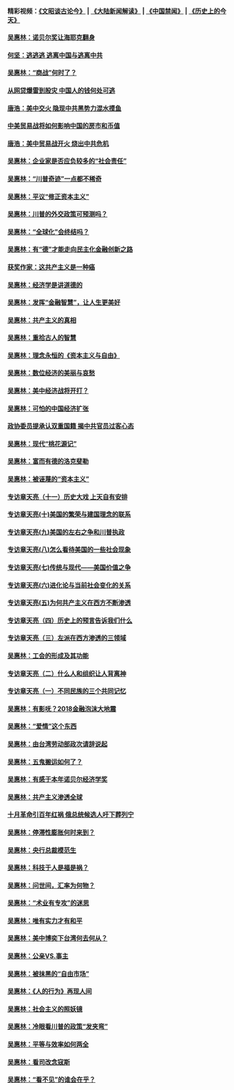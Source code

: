 #### 精彩视频：[《文昭谈古论今》](https://github.com/gfw-breaker/wenzhao) | [《大陆新闻解读》](https://github.com/gfw-breaker/ntdtv-comedy) | [《中国禁闻》](https://github.com/gfw-breaker/ntdtv-news) | [《历史上的今天》](https://github.com/gfw-breaker/today-in-history) 

#### [吴惠林：诺贝尔奖让海耶克翻身](../pages/nsc423/n10890049.md?t=01311830) 

#### [何坚：逃逃逃 逃离中国与逃离中共](../pages/nsc423/n10592891.md?t=01311830) 

#### [吴惠林：“商战”何时了？](../pages/nsc423/n10573558.md?t=01311830) 

#### [从网贷爆雷到股灾 中国人的钱何处可逃](../pages/nsc423/n10572800.md?t=01311830) 

#### [唐浩：美中交火 隐现中共黑势力混水摸鱼](../pages/nsc423/n10544040.md?t=01311830) 

#### [中美贸易战将如何影响中国的房市和币值](../pages/nsc423/n10543697.md?t=01311830) 

#### [唐浩：美中贸易战开火 烧出中共危机](../pages/nsc423/n10540126.md?t=01311830) 

#### [吴惠林：企业家是否应负较多的“社会责任”](../pages/nsc423/n10535022.md?t=01311830) 

#### [吴惠林：“川普奇迹”一点都不稀奇](../pages/nsc423/n10512808.md?t=01311830) 

#### [吴惠林：平议“修正资本主义”](../pages/nsc423/n10495724.md?t=01311830) 

#### [吴惠林：川普的外交政策可预测吗？](../pages/nsc423/n10462387.md?t=01311830) 

#### [吴惠林：“全球化”会终结吗？](../pages/nsc423/n10452838.md?t=01311830) 

#### [吴惠林：有“德”才能走向民主化金融创新之路](../pages/nsc423/n10432292.md?t=01311830) 

#### [获奖作家：这共产主义是一种癌](../pages/nsc423/n10431541.md?t=01311830) 

#### [吴惠林：经济学是讲道德的](../pages/nsc423/n10398014.md?t=01311830) 

#### [吴惠林：发挥“金融智慧”，让人生更美好](../pages/nsc423/n10375019.md?t=01311830) 

#### [吴惠林：共产主义的真相](../pages/nsc423/n10351394.md?t=01311830) 

#### [吴惠林：重拾古人的智慧](../pages/nsc423/n10337691.md?t=01311830) 

#### [吴惠林：理念永恒的《资本主义与自由》](../pages/nsc423/n10316274.md?t=01311830) 

#### [吴惠林：数位经济的美丽与哀愁](../pages/nsc423/n10292946.md?t=01311830) 

#### [吴惠林：美中经济战将开打？](../pages/nsc423/n10258825.md?t=01311830) 

#### [吴惠林：可怕的中国经济扩张](../pages/nsc423/n10219147.md?t=01311830) 

#### [政协委员提承认双重国籍 揭中共官员过客心态](../pages/nsc423/n10208809.md?t=01311830) 

#### [吴惠林：现代“桃花源记”](../pages/nsc423/n10185234.md?t=01311830) 

#### [吴惠林：富而有德的洛克斐勒](../pages/nsc423/n10142264.md?t=01311830) 

#### [吴惠林：被诬蔑的“资本主义”](../pages/nsc423/n10124816.md?t=01311830) 

#### [专访章天亮（十一）历史大戏 上天自有安排](../pages/nsc423/n10094905.md?t=01311830) 

#### [专访章天亮(十)美国的繁荣与建国理念的联系](../pages/nsc423/n10094899.md?t=01311830) 

#### [专访章天亮(九)美国的左右之争和川普执政](../pages/nsc423/n10094889.md?t=01311830) 

#### [专访章天亮(八)怎么看待美国的一些社会现象](../pages/nsc423/n10094857.md?t=01311830) 

#### [专访章天亮(七)传统与现代——美国价值之争](../pages/nsc423/n10093140.md?t=01311830) 

#### [专访章天亮(六)进化论与当前社会变化的关系](../pages/nsc423/n10092036.md?t=01311830) 

#### [专访章天亮(五)为何共产主义在西方不断渗透](../pages/nsc423/n10083620.md?t=01311830) 

#### [专访章天亮（四）历史上的预言告诉我们什么](../pages/nsc423/n10083606.md?t=01311830) 

#### [专访章天亮（三）左派在西方渗透的三领域](../pages/nsc423/n10081115.md?t=01311830) 

#### [吴惠林：工会的形成及其功能](../pages/nsc423/n10080633.md?t=01311830) 

#### [专访章天亮（二）什么人和组织让人背离神](../pages/nsc423/n10076637.md?t=01311830) 

#### [专访章天亮（一）不同民族的三个共同记忆](../pages/nsc423/n10074188.md?t=01311830) 

#### [吴惠林：有影呒？2018金融泡沫大地震](../pages/nsc423/n10040534.md?t=01311830) 

#### [吴惠林：“爱情”这个东西](../pages/nsc423/n10019423.md?t=01311830) 

#### [吴惠林：由台湾劳动部政次请辞说起](../pages/nsc423/n9979679.md?t=01311830) 

#### [吴惠林：五鬼搬运如何了？](../pages/nsc423/n9925338.md?t=01311830) 

#### [吴惠林：有感于本年诺贝尔经济学奖](../pages/nsc423/n9871883.md?t=01311830) 

#### [吴惠林：共产主义渗透全球](../pages/nsc423/n9812748.md?t=01311830) 

#### [十月革命引百年红祸 俄总统候选人吁下葬列宁](../pages/nsc423/n9810182.md?t=01311830) 

#### [吴惠林：停滞性膨胀何时来到？](../pages/nsc423/n9764136.md?t=01311830) 

#### [吴惠林：央行总裁模范生](../pages/nsc423/n9728134.md?t=01311830) 

#### [吴惠林：科技于人是福是祸？](../pages/nsc423/n9672982.md?t=01311830) 

#### [吴惠林：问世间，汇率为何物？](../pages/nsc423/n9621788.md?t=01311830) 

#### [吴惠林：“术业有专攻”的迷思](../pages/nsc423/n9580363.md?t=01311830) 

#### [吴惠林：唯有实力才有和平](../pages/nsc423/n9529599.md?t=01311830) 

#### [吴惠林：美中博奕下台湾何去何从？](../pages/nsc423/n9483598.md?t=01311830) 

#### [吴惠林：公亲VS.事主](../pages/nsc423/n9425637.md?t=01311830) 

#### [吴惠林：被抹黑的“自由市场”](../pages/nsc423/n9351545.md?t=01311830) 

#### [吴惠林：《人的行为》再现人间](../pages/nsc423/n9296339.md?t=01311830) 

#### [吴惠林：社会主义的照妖镜](../pages/nsc423/n9243460.md?t=01311830) 

#### [吴惠林：冷眼看川普的政策“发夹弯”](../pages/nsc423/n9120684.md?t=01311830) 

#### [吴惠林：平等与效率如何两全](../pages/nsc423/n9075430.md?t=01311830) 

#### [吴惠林：看司改念寇斯](../pages/nsc423/n9024915.md?t=01311830) 

#### [吴惠林：“看不见”的谁会在乎？](../pages/nsc423/n8977488.md?t=01311830) 

